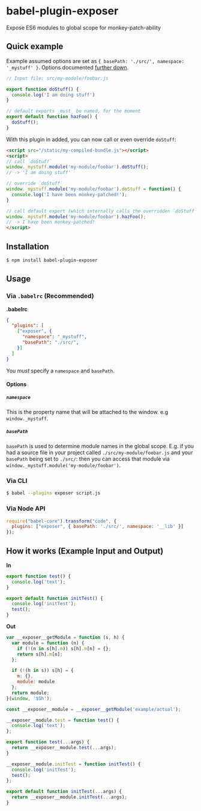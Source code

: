 # babel-plugin-exposer

Expose ES6 modules to global scope for monkey-patch-ability

## Quick example

Example assumed options are set as `{ basePath: './src/', namespace: '_mystuff' }`. Options documented [further down](#usage).

```js
// Input file: src/my-module/foobar.js

export function doStuff() {
  console.log('I am doing stuff')
}

// default exports _must_ be named, for the moment
export default function hazFoo() {
  doStuff();
}
```

With this plugin in added, you can now call or even override `doStuff`:

```html
<script src="/static/my-compiled-bundle.js"></script>
<script>
// call `doStuff`
window._mystuff.module('my-module/foobar').doStuff();
// -> 'I am doing stuff'

// override `doStuff`
window._mystuff.module('my-module/foobar').doStuff = function() {
  console.log('I have been monkey-patched!');
}

// call default export (which internally calls the overridden `doStuff`)
window._mystuff.module('my-module/foobar').hazFoo();
// -> I have been monkey-patched!
</script>
```

## Installation

```sh
$ npm install babel-plugin-exposer
```

## Usage

### Via `.babelrc` (Recommended)

**.babelrc**

```json
{
  "plugins": [
    ["exposer", {
      "namespace": "_mystuff",
      "basePath": "./src/",
    }]
  ]
}
```

You *must* specify a `namespace` and `basePath`.

#### Options

##### `namespace`

This is the property name that will be attached to the window. e.g `window._mystuff`.

##### `basePath`

`basePath` is used to determine module names in the global scope. E.g. if you had a source file in your project called `./src/my-module/foobar.js` and your `basePath` being set to `./src/`: then you can access that module via `window._mystuff.module('my-module/foobar')`.


### Via CLI

```sh
$ babel --plugins exposer script.js
```

### Via Node API

```javascript
require("babel-core").transform("code", {
  plugins: ["exposer", { basePath: './src/', namespace: '__lib' }]
});
```

## How it works (Example Input and Output)

**In**

```js
export function test() {
  console.log('text');
}

export default function initTest() {
  console.log('initTest');
  test();
}
```

**Out**

```js
var __exposer__getModule = function (s, h) {
  var module = function (n) {
    if (!(n in s[h].m)) s[h].m[n] = {};
    return s[h].m[n];
  };

  if (!(h in s)) s[h] = {
    m: {},
    module: module
  };
  return module;
}(window, '$Sh');

const __exposer__module = __exposer__getModule('example/actual');

__exposer__module.test = function test() {
  console.log('text');
};

export function test(...args) {
  return __exposer__module.test(...args);
}

__exposer__module.initTest = function initTest() {
  console.log('initTest');
  test();
};

export default function initTest(...args) {
  return __exposer__module.initTest(...args);
}
```
